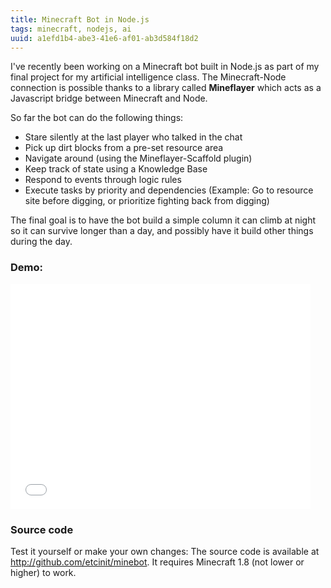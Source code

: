 ```yaml
---
title: Minecraft Bot in Node.js
tags: minecraft, nodejs, ai
uuid: a1efd1b4-abe3-41e6-af01-ab3d584f18d2
---
```


I've recently been working on a Minecraft bot built in Node.js as part of my final project for my artificial intelligence class. The Minecraft-Node connection is possible thanks to a library called __Mineflayer__ which acts as a Javascript bridge between Minecraft and Node.

So far the bot can do the following things:

- Stare silently at the last player who talked in the chat
- Pick up dirt blocks from a pre-set resource area
- Navigate around (using the Mineflayer-Scaffold plugin)
- Keep track of state using a Knowledge Base
- Respond to events through logic rules
- Execute tasks by priority and dependencies (Example: Go to resource site before digging, or prioritize fighting back from digging)

The final goal is to have the bot build a simple column it can climb at night so it can survive longer than a day, and possibly have it build other things during the day.

### Demo:

<iframe width="480" height="360" src="//www.youtube.com/embed/6Fk0kv0LM3g?rel=0" frameborder="0" allowfullscreen></iframe>

### Source code

Test it yourself or make your own changes: The source code is available at http://github.com/etcinit/minebot. It requires Minecraft 1.8 (not lower or higher) to work.
